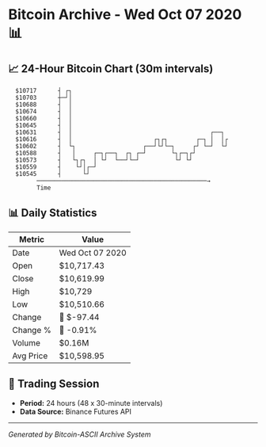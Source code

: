 # Bitcoin Archive - Wed Oct 07 2020 📊

## 📈 24-Hour Bitcoin Chart (30m intervals)

```
  $10717      ┤ ┌┐                                             
  $10703      ┼─┘│                                             
  $10688      ┤  │                                             
  $10674      ┤  │                                             
  $10660      ┤  │                                             
  $10645      ┤  │                                             
  $10631      ┤  │                                       ┌──┐  
  $10616      ┤  │                       ┌┐┌┐        ┌─┐ │  │┌ 
  $10602      ┤  └┐                   ┌──┘└┘└─┐     ┌┘ └─┘  └┘ 
  $10588      ┤   │     ┌─┐┌──┐  ┌┐ ┌─┘       └┐┌─┐┌┘          
  $10573      ┤   └┐┌┐  │ └┘  └──┘└─┘          └┘ └┘           
  $10559      ┤    └┘│┌─┘                                      
  $10545      ┤      └┘                                        
        ────────────────────────────────────────────────→
        Time
```

## 📊 Daily Statistics

| Metric | Value |
|--------|-------|
| Date | Wed Oct 07 2020 |
| Open | $10,717.43 |
| Close | $10,619.99 |
| High | $10,729 |
| Low | $10,510.66 |
| Change | 🔴 $-97.44 |
| Change % | 🔴 -0.91% |
| Volume | $0.16M |
| Avg Price | $10,598.95 |

## 📅 Trading Session

- **Period:** 24 hours (48 x 30-minute intervals)
- **Data Source:** Binance Futures API

---
*Generated by Bitcoin-ASCII Archive System*
